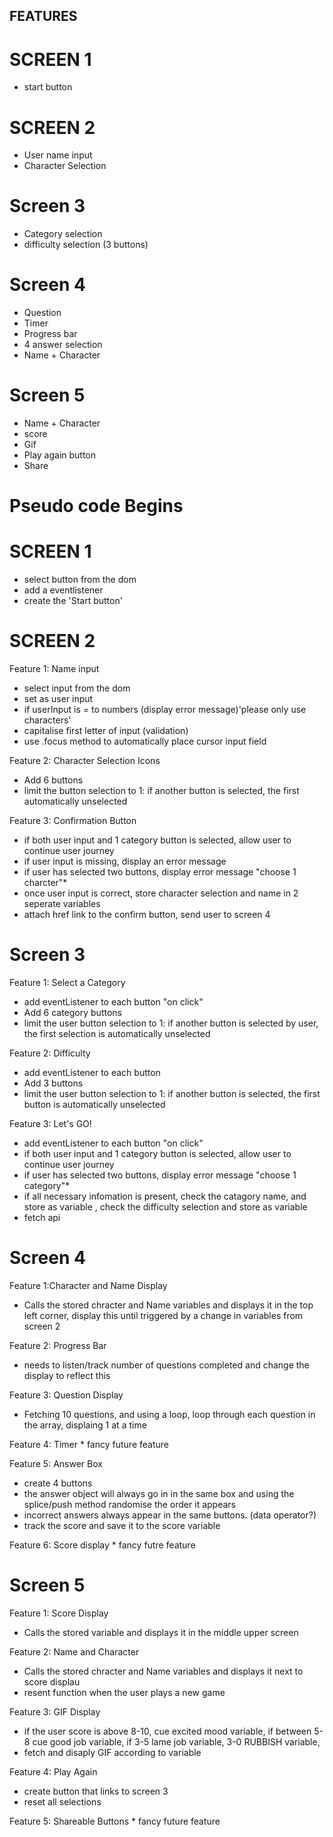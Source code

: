 ## FEATURES

# SCREEN 1

- start button

# SCREEN 2

- User name input
- Character Selection

# Screen 3

- Category selection
- difficulty selection (3 buttons)

# Screen 4

- Question
- Timer
- Progress bar
- 4 answer selection
- Name + Character

# Screen 5

- Name + Character
- score
- Gif
- Play again button
- Share

# Pseudo code Begins

# SCREEN 1

- select button from the dom
- add a eventlistener
- create the 'Start button'
<!-- - possible link local link $ -->

# SCREEN 2

Feature 1: Name input 
- select input from the dom
- set as user input
- if userInput is = to numbers  (display error message)'please only use characters'
- capitalise first letter of input (validation)
- use .focus method to automatically place cursor input field 

Feature 2: Character Selection Icons
- Add 6 buttons 
- limit the button selection to 1: if another button is selected, the first automatically unselected 

Feature 3: Confirmation Button 
- if both user input and 1 category button is selected, allow user to continue user journey
- if user input is missing, display an error message 
- if user has selected two buttons, display error message "choose 1 charcter"*  
- once user input is correct, store character selection and name in 2 seperate variables 
- attach href link to the confirm button, send user to screen 4

# Screen 3 

Feature 1: Select a Category
- add eventListener to each button "on click"
- Add 6 category buttons 
- limit the user button selection to 1: if another button is selected by user, the first selection is automatically unselected
 
Feature 2: Difficulty 
- add eventListener to each button 
- Add 3 buttons 
- limit the user button selection to 1: if another button is selected, the first button is automatically unselected

Feature 3: Let's GO! 
- add eventListener to each button "on click"
- if both user input and 1 category button is selected, allow user to continue user journey
- if user has selected two buttons, display error message "choose 1 category"*  
- if all necessary infomation is present, check the catagory name, and store as variable , check the difficulty selection and store as variable
- fetch api  

# Screen 4

Feature 1:Character and Name Display 
- Calls the stored chracter and Name variables and displays it in the top left corner, display this until triggered by a change in variables from screen 2

Feature 2: Progress Bar
- needs to listen/track number of questions completed and change the display to reflect this 

Feature 3: Question Display
- Fetching 10 questions, and using a loop, loop through each question in the array, displaing 1 at a time

Feature 4: Timer * fancy future feature

Feature 5: Answer Box 
- create 4 buttons 
- the answer object will always go in in the same box and using the splice/push method randomise the order it appears 
- incorrect answers always appear in the same buttons. (data operator?)
- track the score and save it to the score variable 

Feature 6: Score display * fancy futre feature

# Screen 5

Feature 1: Score Display 
- Calls the stored variable and displays it in the middle upper screen


Feature 2: Name and Character 
- Calls the stored chracter and Name variables and displays it next to score displau
- resent function when the user plays a new game

Feature 3: GIF Display 
- if the user score is above 8-10, cue excited mood variable, if between 5-8 cue good job variable, if 3-5 lame job variable, 3-0 RUBBISH variable, 
- fetch and disaply GIF according to variable 

Feature 4: Play Again 
- create button that links to screen 3 
- reset all selections 

Feature 5: Shareable Buttons * fancy future feature 